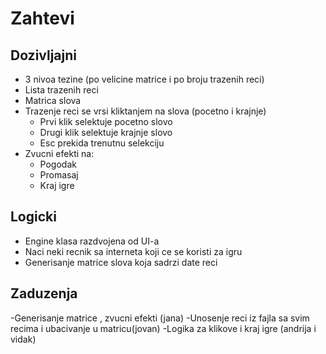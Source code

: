 # Zahtevi

## Dozivljajni
- 3 nivoa tezine (po velicine matrice i po broju trazenih reci)
- Lista trazenih reci
- Matrica slova
- Trazenje reci se vrsi kliktanjem na slova (pocetno i krajnje)
  - Prvi klik selektuje pocetno slovo
  - Drugi klik selektuje krajnje slovo
  - Esc prekida trenutnu selekciju   
- Zvucni efekti na:
    - Pogodak
    - Promasaj
    - Kraj igre
## Logicki
- Engine klasa razdvojena od UI-a
- Naci neki recnik sa interneta koji ce se koristi za igru
- Generisanje matrice slova koja sadrzi date reci

## Zaduzenja

  -Generisanje matrice , zvucni efekti (jana)
  -Unosenje reci iz fajla sa svim recima i ubacivanje u matricu(jovan)
  -Logika za klikove i kraj igre (andrija i vidak)


